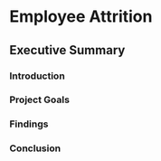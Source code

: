 # Employee Attrition

## Executive Summary

### Introduction

### Project Goals

### Findings

### Conclusion
